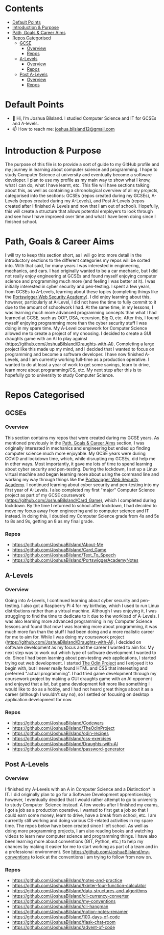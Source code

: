 # Contents <!-- omit from toc -->
- [Default Points](#default-points)
- [Introduction \& Purpose](#introduction--purpose)
- [Path, Goals \& Career Aims](#path-goals--career-aims)
- [Repos Categorised](#repos-categorised)
  - [GCSE](#gcses)
    - [Overview](#overview)
    - [Repos](#repos)
  - [A-Levels](#a-levels)
    - [Overview](#overview-1)
    - [Repos](#repos-1)
  - [Post A-Levels](#post-a-levels)
    - [Overview](#overview-2)
    - [Repos](#repos-2)


# Default Points
- 👋 Hi, I’m Joshua Bilsland. I studied Computer Science and IT for GCSEs and A-levels.
- 📫 How to reach me: joshua.bilsland12@gmail.com

# Introduction & Purpose
The purpose of this file is to provide a sort of guide to my GitHub profile and my journey in learning about computer science and programming. I hope to study Computer Science at university and eventually become a software developer. I plan to use my profile as my main way to show what I know, what I can do, what I have learnt, etc. This file will have sections talking about this, as well as containing a chronological overview of all my projects, categorised into the sections: GCSEs (repos created during my GCSEs), A-Levels (repos created during my A-Levels), and Post A-Levels (repos created after I finished A-Levels and now that I am out of school). Hopefully, this will create a structure that allows potential employers to look through and see how I have improved over time and what I have been doing since I finished school.

# Path, Goals & Career Aims
I will try to keep this section short, as I will go into more detail in the introductory sections to the different categories my repos will be sorted into. With that said, for many years I was interested in engineering, mechanics, and cars. I had originally wanted to be a car mechanic, but I did not really enjoy engineering at GCSEs and found myself enjoying computer science and programming much more (and feeling I was better at it). I was initially interested in cyber security and pen-testing. I spent a few years, from GCSEs to A-Levels, learning about these topics (completing things like the [Portswigger Web Security Academy](https://portswigger.net/web-security)). I did enjoy learning about this, however, particularly at A-Level, I did not have the time to fully commit to it due to the amount of schoolwork I had. At the same time, in my lessons, I was learning much more advanced programming concepts than what I had learned at GCSE, such as OOP, DSA, recursion, Big O, etc. After this, I found myself enjoying programming more than the cyber security stuff I was doing in my spare time. My A-Level coursework for Computer Science allowed me to create a project of my choosing. I decided to create a GUI draughts game with an AI to play against (https://github.com/JoshuaBilsland/Draughts-with-AI). Completing a large project like this made up my mind, and I decided that I wanted to focus on programming and become a software developer. I have now finished A-Levels, and I am currently working full-time as a production operative. I wanted to do at least a year of work to get some savings, learn to drive, learn more about programming/CS, etc. My next step after this is to hopefully go to university to study Computer Science.

# Repos Categorised
## GCSEs
### Overview
This section contains my repos that were created during my GCSE years. As mentioned previously in the [Path, Goals & Career Aims](#path-goals--career-aims) section, I was originally interested in mechanics and engineering but ended up finding computer science much more enjoyable. My GCSE years were during COVID and lockdown time, which, while disrupting my GCSEs, did help me in other ways. Most importantly, it gave me lots of time to spend learning about cyber security and pen-testing. During the lockdown, I set up a Linux virtual machine and began learning more about using the command line and working my way through things like the [Portswigger Web Security Academy](https://portswigger.net/web-security). I continued learning about cyber security and pen-testing into my first year of A-Levels. I also completed my first "major" Computer Science project as part of my GCSE coursework (https://github.com/JoshuaBilsland/Card_Game), which I completed during lockdown. By the time I returned to school after lockdown, I had decided to move my focus away from engineering and to computer science and IT instead. In doing this, I doubled my Computer Science grade from 4s and 5s to 8s and 9s, getting an 8 as my final grade.
### Repos
- https://github.com/JoshuaBilsland/About-Me
- https://github.com/JoshuaBilsland/Card_Game
- https://github.com/JoshuaBilsland/Text_To_Speech
- https://github.com/JoshuaBilsland/PortswiggerAcademyNotes

## A-Levels
### Overview
Going into A-Levels, I continued learning about cyber security and pen-testing. I also got a Raspberry Pi 4 for my birthday, which I used to run Linux distributions rather than a virtual machine. Although I was enjoying it, I was struggling to find the time to dedicate to it due to the workload of A-Levels. I was also learning more advanced programming in my Computer Science lessons and found that now I was learning more about programming, it was much more fun than the stuff I had been doing and a more realistic career for me to aim for. While I was doing my coursework project (https://github.com/JoshuaBilsland/Draughts-with-AI), I decided on software development as my focus and the career I wanted to aim for. My next step was to work out which type of software development I wanted to do. Since I had been learning about pen-testing web applications, I started trying out web development. I started [The Odin Project](https://www.theodinproject.com/) and I enjoyed it to begin with, but I never really found HTML and CSS that interesting and preferred "actual programming". I had tried game development through my coursework project by making a GUI draughts game with an AI opponent and enjoyed that a lot, but game development felt more like something I would like to do as a hobby, and I had not heard great things about it as a career (although I wouldn't say no), so I settled on focusing on desktop application development for now.
### Repos
- https://github.com/JoshuaBilsland/Codewars
- https://github.com/JoshuaBilsland/TheOdinProject
- https://github.com/JoshuaBilsland/odin-recipes
- https://github.com/JoshuaBilsland/css-exercises
- https://github.com/JoshuaBilsland/Draughts-with-AI
- https://github.com/JoshuaBilsland/password-generator

## Post A-Levels
### Overview
I finished my A-Levels with an A in Computer Science and a Distinction* in IT. I did originally plan to go for a Software Development apprenticeship; however, I eventually decided that I would rather attempt to go to university to study Computer  Science instead. A few weeks after I finished my exams, I got a job as a production operative. I wanted to first get a job so that I could earn some money, learn to drive, have a break from school, etc. I am currently still working and doing various CS-related activities in my spare time. The repos below have been created since I left school. As well as doing more programming projects, I am also reading books and watching videos to learn new computer science and programming things. I have also been learning more about conventions (GIT, Python, etc.) to help my chances by making it easier for me to start working as part of a team and in a professional environment. See https://github.com/JoshuaBilsland/my-conventions to look at the conventions I am trying to follow from now on.
### Repos
- https://github.com/JoshuaBilsland/notes-and-practice
- https://github.com/JoshuaBilsland/tkinter-four-function-calculator
- https://github.com/JoshuaBilsland/data-structures-and-algorithms
- https://github.com/JoshuaBilsland/cli-currency-converter
- https://github.com/JoshuaBilsland/my-conventions
- https://github.com/JoshuaBilsland/cli-hangman
- https://github.com/JoshuaBilsland/notion-notes-renamer
- https://github.com/JoshuaBilsland/100-days-of-code
- https://github.com/JoshuaBilsland/flask-chat-room
- https://github.com/JoshuaBilsland/advent-of-code
